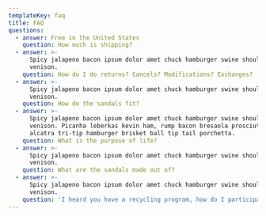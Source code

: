```yaml
---
templateKey: faq
title: FAQ
questions:
  - answer: Free in the United States
    question: How much is shipping?
  - answer: >-
      Spicy jalapeno bacon ipsum dolor amet chuck hamburger swine shoulder
      venison.
    question: How do I do returns? Cancels? Modifications? Exchanges?
  - answer: >-
      Spicy jalapeno bacon ipsum dolor amet chuck hamburger swine shoulder
      venison.
    question: How do the sandals fit?
  - answer: >-
      Spicy jalapeno bacon ipsum dolor amet chuck hamburger swine shoulder
      venison. Picanha leberkas kevin ham, rump bacon bresaola prosciutto
      alcatra tri-tip hamburger brisket ball tip tail porchetta.
    question: What is the purpose of life?
  - answer: >-
      Spicy jalapeno bacon ipsum dolor amet chuck hamburger swine shoulder
      venison.
    question: What are the sandals made out of?
  - answer: >-
      Spicy jalapeno bacon ipsum dolor amet chuck hamburger swine shoulder
      venison.
    question: 'I heard you have a recycling program, how do I participate?'
---
```


